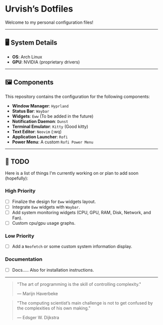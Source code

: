 # Urvish’s Dotfiles


Welcome to my personal configuration files!


---

## 🖥️ System Details

- **OS**: Arch Linux  
- **GPU**: NVIDIA (proprietary drivers)  

---

## 🖼️ Components

This repository contains the configuration for the following components:

* **Window Manager**: `Hyprland`
* **Status Bar**: `Waybar`
* **Widgets**: `Eww` (To be added in the future)
* **Notification Daemon**: `Dunst`
* **Terminal Emulator**: `Kitty` (Good kitty)
* **Text Editor**: `Neovim` (:wq)
* **Application Launcher**: `Rofi`
* **Power Menu**: A custom `Rofi Power Menu` 

---

## 📝 TODO

Here is a list of things I'm currently working on or plan to add soon (hopefully):

### High Priority

- [ ] Finalize the design for `Eww` widgets layout.
- [ ] Integrate `Eww` widgets with `Waybar`.
- [ ] Add system monitoring widgets (CPU, GPU, RAM, Disk, Network, and Fan).
- [ ] Custom cpu/gpu usage graphs.

### Low Priority

- [ ] Add a `Neofetch` or some custom system information display.

### Documentation

- [ ] Docs..... Also for installation instructions.

---

> "The art of programming is the skill of controlling complexity."
>
> — Marijn Haverbeke

> "The computing scientist’s main challenge is not to get confused by the complexities of his own making."
>
> — Edsger W. Dijkstra
